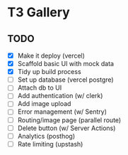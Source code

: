 # T3 Gallery

## TODO

- [x] Make it deploy (vercel)
- [x] Scaffold basic UI with mock data
- [x] Tidy up build process
- [ ] Set up database (vercel postgre)
- [ ] Attach db to UI
- [ ] Add authentication (w/ clerk)
- [ ] Add image upload
- [ ] Error management (w/ Sentry)
- [ ] Routing/image page (parallel route)
- [ ] Delete button (w/ Server Actions)
- [ ] Analytics (posthog)
- [ ] Rate limiting (upstash)
